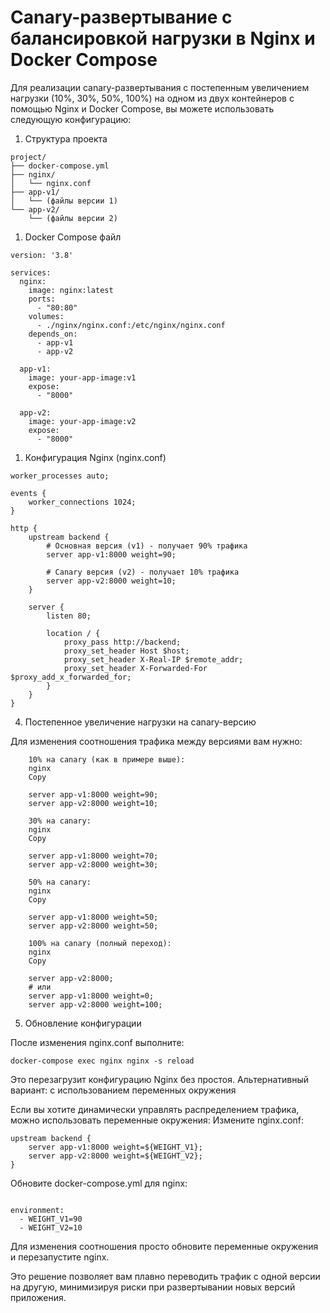 # Canary-развертывание с балансировкой нагрузки в Nginx и Docker Compose

Для реализации canary-развертывания с постепенным увеличением нагрузки (10%, 30%, 50%, 100%) на одном из двух контейнеров с помощью Nginx и Docker Compose, вы можете использовать следующую конфигурацию:
1. Структура проекта
```
project/
├── docker-compose.yml
├── nginx/
│   └── nginx.conf
├── app-v1/
│   └── (файлы версии 1)
└── app-v2/
    └── (файлы версии 2)
```
1. Docker Compose файл
```
version: '3.8'

services:
  nginx:
    image: nginx:latest
    ports:
      - "80:80"
    volumes:
      - ./nginx/nginx.conf:/etc/nginx/nginx.conf
    depends_on:
      - app-v1
      - app-v2

  app-v1:
    image: your-app-image:v1
    expose:
      - "8000"

  app-v2:
    image: your-app-image:v2
    expose:
      - "8000"
```
1. Конфигурация Nginx (nginx.conf)
```
worker_processes auto;

events {
    worker_connections 1024;
}

http {
    upstream backend {
        # Основная версия (v1) - получает 90% трафика
        server app-v1:8000 weight=90;
        
        # Canary версия (v2) - получает 10% трафика
        server app-v2:8000 weight=10;
    }

    server {
        listen 80;

        location / {
            proxy_pass http://backend;
            proxy_set_header Host $host;
            proxy_set_header X-Real-IP $remote_addr;
            proxy_set_header X-Forwarded-For $proxy_add_x_forwarded_for;
        }
    }
}
```
4. Постепенное увеличение нагрузки на canary-версию

Для изменения соотношения трафика между версиями вам нужно:
```
    10% на canary (как в примере выше):
    nginx
    Copy

    server app-v1:8000 weight=90;
    server app-v2:8000 weight=10;

    30% на canary:
    nginx
    Copy

    server app-v1:8000 weight=70;
    server app-v2:8000 weight=30;

    50% на canary:
    nginx
    Copy

    server app-v1:8000 weight=50;
    server app-v2:8000 weight=50;

    100% на canary (полный переход):
    nginx
    Copy

    server app-v2:8000;
    # или
    server app-v1:8000 weight=0;
    server app-v2:8000 weight=100;
```
5. Обновление конфигурации

После изменения nginx.conf выполните:
```
docker-compose exec nginx nginx -s reload
```
Это перезагрузит конфигурацию Nginx без простоя.
Альтернативный вариант: с использованием переменных окружения

Если вы хотите динамически управлять распределением трафика, можно использовать переменные окружения:
Измените nginx.conf:
```
upstream backend {
    server app-v1:8000 weight=${WEIGHT_V1};
    server app-v2:8000 weight=${WEIGHT_V2};
}
```
Обновите docker-compose.yml для nginx:
```

environment:
  - WEIGHT_V1=90
  - WEIGHT_V2=10
```
Для изменения соотношения просто обновите переменные окружения и перезапустите nginx.

Это решение позволяет вам плавно переводить трафик с одной версии на другую, минимизируя риски при развертывании новых версий приложения.